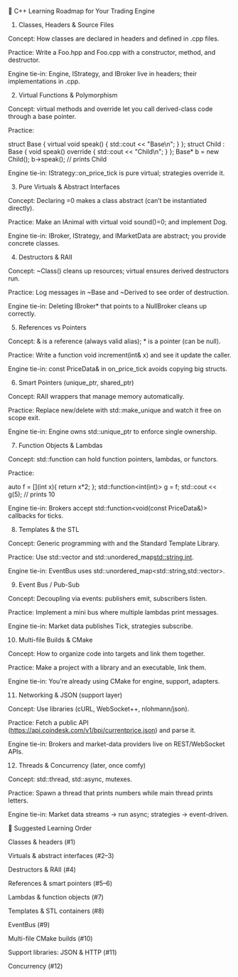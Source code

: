 🚀 C++ Learning Roadmap for Your Trading Engine
1. Classes, Headers & Source Files

Concept: How classes are declared in headers and defined in .cpp files.

Practice: Write a Foo.hpp and Foo.cpp with a constructor, method, and destructor.

Engine tie-in: Engine, IStrategy, and IBroker live in headers; their implementations in .cpp.

2. Virtual Functions & Polymorphism

Concept: virtual methods and override let you call derived-class code through a base pointer.

Practice:

struct Base { virtual void speak() { std::cout << "Base\n"; } };
struct Child : Base { void speak() override { std::cout << "Child\n"; } };
Base* b = new Child(); b->speak(); // prints Child


Engine tie-in: IStrategy::on_price_tick is pure virtual; strategies override it.

3. Pure Virtuals & Abstract Interfaces

Concept: Declaring =0 makes a class abstract (can’t be instantiated directly).

Practice: Make an IAnimal with virtual void sound()=0; and implement Dog.

Engine tie-in: IBroker, IStrategy, and IMarketData are abstract; you provide concrete classes.

4. Destructors & RAII

Concept: ~Class() cleans up resources; virtual ensures derived destructors run.

Practice: Log messages in ~Base and ~Derived to see order of destruction.

Engine tie-in: Deleting IBroker* that points to a NullBroker cleans up correctly.

5. References vs Pointers

Concept: & is a reference (always valid alias); * is a pointer (can be null).

Practice: Write a function void increment(int& x) and see it update the caller.

Engine tie-in: const PriceData& in on_price_tick avoids copying big structs.

6. Smart Pointers (unique_ptr, shared_ptr)

Concept: RAII wrappers that manage memory automatically.

Practice: Replace new/delete with std::make_unique and watch it free on scope exit.

Engine tie-in: Engine owns std::unique_ptr<IStrategy> to enforce single ownership.

7. Function Objects & Lambdas

Concept: std::function can hold function pointers, lambdas, or functors.

Practice:

auto f = [](int x){ return x*2; };
std::function<int(int)> g = f;
std::cout << g(5); // prints 10


Engine tie-in: Brokers accept std::function<void(const PriceData&)> callbacks for ticks.

8. Templates & the STL

Concept: Generic programming with <T> and the Standard Template Library.

Practice: Use std::vector<int> and std::unordered_map<std::string,int>.

Engine tie-in: EventBus uses std::unordered_map<std::string,std::vector<Handler>>.

9. Event Bus / Pub-Sub

Concept: Decoupling via events: publishers emit, subscribers listen.

Practice: Implement a mini bus where multiple lambdas print messages.

Engine tie-in: Market data publishes Tick, strategies subscribe.

10. Multi-file Builds & CMake

Concept: How to organize code into targets and link them together.

Practice: Make a project with a library and an executable, link them.

Engine tie-in: You’re already using CMake for engine, support, adapters.

11. Networking & JSON (support layer)

Concept: Use libraries (cURL, WebSocket++, nlohmann/json).

Practice: Fetch a public API (https://api.coindesk.com/v1/bpi/currentprice.json) and parse it.

Engine tie-in: Brokers and market-data providers live on REST/WebSocket APIs.

12. Threads & Concurrency (later, once comfy)

Concept: std::thread, std::async, mutexes.

Practice: Spawn a thread that prints numbers while main thread prints letters.

Engine tie-in: Market data streams → run async; strategies → event-driven.

📌 Suggested Learning Order

Classes & headers (#1)

Virtuals & abstract interfaces (#2–3)

Destructors & RAII (#4)

References & smart pointers (#5–6)

Lambdas & function objects (#7)

Templates & STL containers (#8)

EventBus (#9)

Multi-file CMake builds (#10)

Support libraries: JSON & HTTP (#11)

Concurrency (#12)